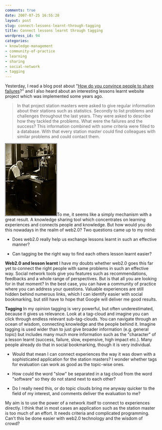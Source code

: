 ```yaml
---
comments: true
date: 2007-07-25 16:55:28
layout: post
slug: connect-lessons-learnt-through-tagging
title: Connect lessons learnt through tagging
wordpress_id: 94
categories:
- knowledge-management
- community-of-practice
- learning
- sharing
- social-network
- tagging
---
```


Yesterday, I read a blog post about "[How do you convince people to share failures](http://www.cognitive-edge.com/2007/07/the_evolutionary_advantage_of.php)?" and I also heard about an interesting lessons learnt website project which was implemented some years ago.


> In that project station masters were asked to give regular information about their stations such as statistics. Secondly to list problems and challenges throughout the last years. They were asked to describe how they tackled the problems. What were the failures and the success? This information combined with some criteria were filled to a database. With that every station master could find colleagues with similar problems and could contact them.


[![Taken from Flickr by Trooper3d  (CC)](/images/870823279_4bfdca5a52_m.jpg)](http://www.flickr.com/photos/trooper3d/)To me, it seems like a simply mechanism with a great result. A knowledge sharing tool which concentrates on learning experiences and connects people and knowledge.
But how would you do this nowadays in the realm of web2.0? Two questions came up to my mind:



	
  * Does web2.0 really help us exchange lessons learnt in such an effective manner?

	
  * Can tagging be the right way to find each others lesson learnt easier?


**Web2.0 and lesson learnt**
I have my doubts whether web2.0 goes this far yet to connect the right people with same problems in such an effective way. Social network tools give you features such as recommendations, feedbacks and a whole range of perspectives. But is that all you are looking for in that moment?  In the best case, you can have a community of practice where you can address your questions. Valuable experiences are still hidden behind numerous links, which I can identify easier with social bookmarking, but still have to hope that Google will deliver me good results.

**Tagging**
In my opinion tagging is very powerful, but often underestimated, because it gives us relevance. Look at a tag-cloud and imagine you can click through endless relevant sub-tag-clouds. You can navigate through an ocean of wisdom, connecting knowledge and the people behind it. Imagine tagging is used wider than to just give broader information (e.g. general topic) but includes many much more information such as the "character" of a lesson learnt (success, failure, slow, expensive, high impact etc.). Many people already do that in social bookmarking, though it is very individual.



	
  * Would that mean I can connect experiences the way it was down with a sophisticated application for the station masters? I wonder whether tags for evaluation can work as good as the topic-wise ones.

	
  * How could the word "slow" be separated in a tag cloud from the word "software" so they do not stand next to each other?

	
  * Do I really need this, or do topic clouds bring me anyway quicker to the field of my interest, and comments deliver the evaluation to me?


My aim is to use the power of a network itself to connect to experiences directly. I think that in most cases an application such as the station master is too much of an effort. It needs criteria and complicated programming. Can't this be done easier with web2.0 technology and the wisdom of crowd?
